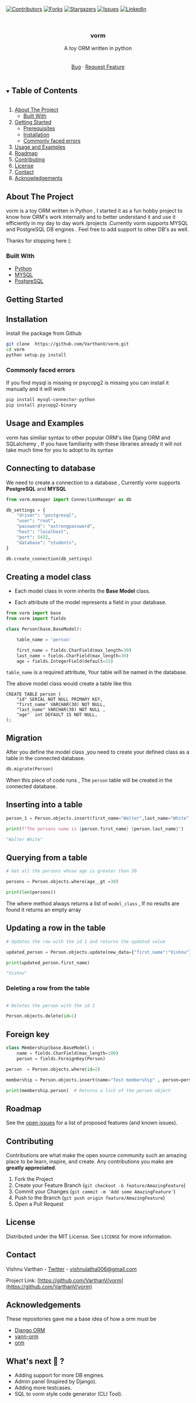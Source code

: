 [![Contributors][contributors-shield]][contributors-url]
[![Forks][forks-shield]][forks-url]
[![Stargazers][stars-shield]][stars-url]
[![Issues][issues-shield]][issues-url]
[![LinkedIn][linkedin-shield]][linkedin-url]

<!-- PROJECT LOGO -->
<br />

  <h3 align="center">vorm</h3>

  <p align="center">
    A toy ORM written in python
    <br />
    <!-- <a href="https://github.com/Varthan/vorm"><strong>Explore the docs »</strong></a> -->
    <br />
    <br />
    <!-- <a href="https://github.com/VarthanV/vorm">View Demo</a>
    · -->
    <a href="https://github.com/VarthanV/vorm/issues">Bug</a>
    ·
    <a href="https://github.com/VarthanV/vorm/issues">Request Feature</a>
  </p>
</p>

<!-- TABLE OF CONTENTS -->
<details open="open">
  <summary><h2 style="display: inline-block">Table of Contents</h2></summary>
  <ol>
    <li>
      <a href="#about-the-project">About The Project</a>
      <ul>
        <li><a href="#built-with">Built With</a></li>
      </ul>
    </li>
    <li>
      <a href="#getting-started">Getting Started</a>
      <ul>
        <li><a href="#prerequisites">Prerequisites</a></li>
        <li><a href="#installation">Installation</a></li>
            <li><a href="#commonly-faced-errors">Commonly faced errors</a></li>
      </ul>
    </li>
    <li><a href="#usage-and-examples">Usage and Examples</a></li>
    <li><a href="#roadmap">Roadmap</a></li>
    <li><a href="#contributing">Contributing</a></li>
    <li><a href="#license">License</a></li>
    <li><a href="#contact">Contact</a></li>
    <li><a href="#acknowledgements">Acknowledgements</a></li>
  </ol>
</details>

<!-- ABOUT THE PROJECT -->

## About The Project

vorm is a toy ORM written in Python , I started it as a fun hobby project to know how ORM's work internally and to better understand it and use it efficiently in my day to day work /projects .Currently vorm supports MYSQL and PostgreSQL DB engines . Feel free to add support to other DB's as well.

Thanks for stopping here (:

### Built With

- [Python](https://www.python.org/)
- [MYSQL](https://www.mysql.com/)
- [PostgreSQL](postgresql.org)

<!-- GETTING STARTED -->

## Getting Started

## Installation

Install the package from Github

```sh
git clone  https://github.com/VarthanV/vorm.git
cd vorm
python setup.py install
```

### Commonly faced errors
If you find mysql is missing or psycopg2 is missing you can install it manually and it will work

```sh
pip install mysql-connector-python
pip install psycopg2-binary
```
<!-- USAGE EXAMPLES -->

## Usage and Examples

vorm has similiar syntax to other popular ORM's like Djang ORM and SQLalchemy , If you have familiarity with these libraries already it will not take much time for you to adopt to its syntax

## Connecting to database

We need to create a connection to a database , Currently vorm supports **PostgreSQL** and **MYSQL**

```python
from vorm.manager import ConnectionManager as db

db_settings = {
    "driver": "postgresql",
    "user": "root",
    "password": "astrongpassword",
    "host": "localhost",
    "port": 5432,
    "database": "students",
}

db.create_connection(db_settings)

```

## Creating a model class

- Each model class in vorm inherits the **Base Model** class.

- Each attribute of the model represents a field in your database.

```python
from vorm import base
from vorm import fields

class Person(base.BaseModel):

    table_name = 'person'

    first_name = fields.CharField(max_length=30)
    last_name = fields.CharField(max_length=30)
    age = fields.IntegerField(default=15)

```

`table_name` is a required attribute, Your table will be named in the database.

The above model class would create a table like this

```postgresql
CREATE TABLE person (
    "id" SERIAL NOT NULL PRIMARY KEY,
    "first_name" VARCHAR(30) NOT NULL,
    "last_name" VARCHAR(30) NOT NULL ,
    "age"  int DEFAULT 15 NOT NULL,
);
```

## Migration

After you define the model class ,you need to create your defined class as a table in the connected database.

```python
db.migrate(Person)
```

When this piece of code runs , The `person` table will be created in the connected database.

<!-- ROADMAP -->

## Inserting into a table

```python
person_1 = Person.objects.insert(first_name="Walter",last_name="White",age=50)

print(f"The persons name is {person.first_name} {person.last_name}")

"Walter White"
```

## Querying from a table

```python
# Get all the persons whose age is greater than 30

persons = Person.objects.where(age__gt =30)

print(len(persons))
```

The where method always returns a list of `model_class` , If no results are found it returns an empty array

## Updating a row in the table

```python
# Updates the row with the id 1 and returns the updated value

updated_person = Person.objects.update(new_data={"first_name":"Vishnu"},id=1)

print(updated_person.first_name)

"Vishnu"
```

### Deleting a row from the table

```python

# Deletes the person with the id 1

Person.objects.delete(id=1)
```

## Foreign key

```python
class Membership(base.BaseModel) :
    name = fields.CharField(max_length=100)
    person = fields.ForeignKey(Person)

person  = Person.objects.where(id=2)

membership = Person.objects.insert(name="Test membership" , person=person)

print(membership.person)  # Returns a list of the person object

```

## Roadmap

See the [open issues](https://github.com/VarthanV/vorm/issues) for a list of proposed features (and known issues).

<!-- CONTRIBUTING -->

## Contributing

Contributions are what make the open source community such an amazing place to be learn, inspire, and create. Any contributions you make are **greatly appreciated**.

1. Fork the Project
2. Create your Feature Branch (`git checkout -b feature/AmazingFeature`)
3. Commit your Changes (`git commit -m 'Add some AmazingFeature'`)
4. Push to the Branch (`git push origin feature/AmazingFeature`)
5. Open a Pull Request

<!-- LICENSE -->

## License

Distributed under the MIT License. See `LICENSE` for more information.

<!-- CONTACT -->

## Contact

Vishnu Varthan - [Twitter](https://twitter.com/vichuvb) - vishnulatha006@gmail.com

Project Link: [https://github.com/VarthanV/vorm](https://github.com/VarthanV/vorm)

<!-- ACKNOWLEDGEMENTS -->

## Acknowledgements

These repositories gave me a base idea of how a orm must be

- [Django ORM](https://github.com/django/django)
- [yann-orm](https://github.com/yannickkiki/yann-orm)
- [orm](https://github.com/gtback/orm)

## What's next 🚀 ?

- Adding support for more DB engines.
- Admin panel (Inspired by Django).
- Adding more testcases.
- SQL to vorm style code generator (CLI Tool).

<!-- MARKDOWN LINKS & IMAGES -->
<!-- https://www.markdownguide.org/basic-syntax/#reference-style-links -->

[contributors-shield]: https://img.shields.io/github/contributors/VarthanV/vorm.svg?style=for-the-badge
[contributors-url]: https://github.com/VarthanV/vorm/graphs/contributors
[forks-shield]: https://img.shields.io/github/forks/VarthanV/vorm.svg?style=for-the-badge
[forks-url]: https://github.com/VarthanV/vorm/network/members
[stars-shield]: https://img.shields.io/github/stars/VarthanV/vorm.svg?style=for-the-badge
[stars-url]: https://github.com/VarthanV/vorm/stargazers
[issues-shield]: https://img.shields.io/github/issues/VarthanV/vorm.svg?style=for-the-badge
[issues-url]: https://github.com/VarthanV/vorm/issues
[linkedin-shield]: https://img.shields.io/badge/-LinkedIn-black.svg?style=for-the-badge&logo=linkedin&colorB=555
[linkedin-url]: https://www.linkedin.com/in/vishnu-varthan-765345175/
